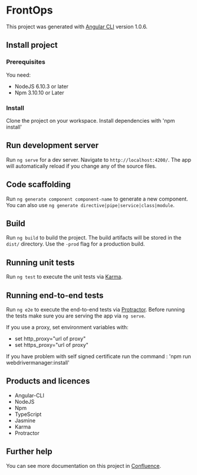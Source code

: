 # FrontOps

This project was generated with [Angular CLI](https://github.com/angular/angular-cli) version 1.0.6.

## Install project

### Prerequisites

You need: 
- NodeJS 6.10.3 or later
- Npm 3.10.10 or Later

### Install

Clone the project on your workspace.
Install dependencies with 'npm install'

## Run development server

Run `ng serve` for a dev server. Navigate to `http://localhost:4200/`.
The app will automatically reload if you change any of the source files.

## Code scaffolding

Run `ng generate component component-name` to generate a new component.
You can also use `ng generate directive|pipe|service|class|module`.

## Build

Run `ng build` to build the project. The build artifacts will be stored in the `dist/` directory.
Use the `-prod` flag for a production build.

## Running unit tests

Run `ng test` to execute the unit tests via [Karma](https://karma-runner.github.io).

## Running end-to-end tests

Run `ng e2e` to execute the end-to-end tests via [Protractor](http://www.protractortest.org/).
Before running the tests make sure you are serving the app via `ng serve`.

If you use a proxy, set environment variables with:

- set http_proxy="url of proxy"
- set https_proxy="url of proxy"

If you have problem with self signed certificate run the command :
'npm run webdrivermanager:install'

## Products and licences

- Angular-CLI
- NodeJS
- Npm
- TypeScript
- Jasmine
- Karma
- Protractor

## Further help

You can see more documentation on this project in [Confluence](https://support.lotsys.com/confluence/display/DX/front-ops).

